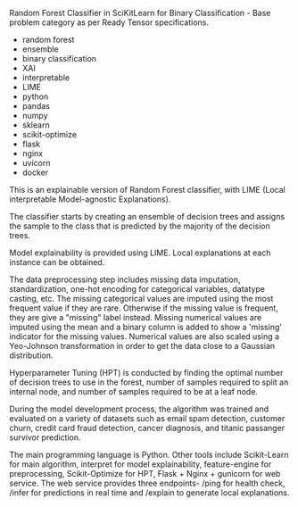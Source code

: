 Random Forest Classifier in SciKitLearn for Binary Classification - Base problem category as per Ready Tensor specifications.

- random forest
- ensemble
- binary classification
- XAI
- interpretable
- LIME
- python
- pandas
- numpy
- sklearn
- scikit-optimize
- flask
- nginx
- uvicorn
- docker

This is an explainable version of Random Forest classifier, with LIME (Local interpretable Model-agnostic Explanations).

The classifier starts by creating an ensemble of decision trees and assigns the sample to the class that is predicted by the majority of the decision trees.

Model explainability is provided using LIME. Local explanations at each instance can be obtained.

The data preprocessing step includes missing data imputation, standardization, one-hot encoding for categorical variables, datatype casting, etc. The missing categorical values are imputed using the most frequent value if they are rare. Otherwise if the missing value is frequent, they are give a "missing" label instead. Missing numerical values are imputed using the mean and a binary column is added to show a 'missing' indicator for the missing values. Numerical values are also scaled using a Yeo-Johnson transformation in order to get the data close to a Gaussian distribution.

Hyperparameter Tuning (HPT) is conducted by finding the optimal number of decision trees to use in the forest, number of samples required to split an internal node, and number of samples required to be at a leaf node.

During the model development process, the algorithm was trained and evaluated on a variety of datasets such as email spam detection, customer churn, credit card fraud detection, cancer diagnosis, and titanic passanger survivor prediction.

The main programming language is Python. Other tools include Scikit-Learn for main algorithm, interpret for model explainability, feature-engine for preprocessing, Scikit-Optimize for HPT, Flask + Nginx + gunicorn for web service. The web service provides three endpoints- /ping for health check, /infer for predictions in real time and /explain to generate local explanations.
